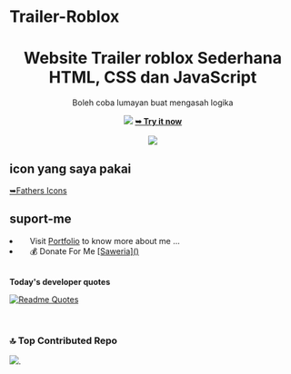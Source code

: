 # Trailer-Roblox
<div align="center">
<h1>Website Trailer roblox Sederhana HTML, CSS dan JavaScript</h1>
<p>Boleh coba lumayan buat mengasah logika</p>
<img src="https://i.pinimg.com/1200x/8f/62/e6/8f62e6115bdb5493f6665ddb8924df7b.jpg"/>
<a href="https://nazrilacil.github.io/roblox-trailer/"><strong>➥ Try it now</strong></a>
<br>
  <br>
<img src="https://i.pinimg.com/1200x/cb/b8/76/cbb8769ba6b99839fd7b46465d7d8784.jpg"/>
<br>
</div>

## icon yang saya pakai
<a href="https://feathericons.com/">➥Fathers Icons</a>

## suport-me
  <li align="left">&nbsp;&nbsp;&nbsp;&nbsp;Visit  <a href="https://cilboy04.github.io/nazrilacilportofolio/" target="_blank">Portfolio</a> to know more about me ...</li>
    <li align="left">&nbsp;&nbsp;&nbsp;&nbsp;💰 Donate For Me
  <a href="https://saweria.co/acil04" target="_blank">[Saweria]()</a></li>
<br>

<strong>Today's developer quotes</strong>

[![Readme Quotes](https://quotes-github-readme.vercel.app/api?type=horizontal&theme=swift&border=true)](https://github.com/piyushsuthar/github-readme-quotes)

<br>

### 🔝 Top Contributed Repo

![](https://github-contributor-stats.vercel.app/api?username=cilboy04&limit=5&theme=dark&combine_all_yearly_contributions=true).
